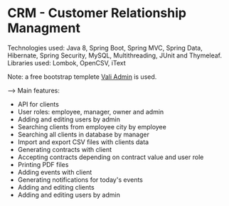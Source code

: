 # CRM - Customer Relationship Managment

Technologies used: Java 8, Spring Boot, Spring MVC, Spring Data, Hibernate, Spring Security, MySQL, Multithreading, JUnit and Thymeleaf.
Libraries used: Lombok, OpenCSV,  iText

Note:  a free bootstrap templete [Vali Admin](https://github.com/pratikborsadiya/vali-admin) is used.

--> Main features:
- API for clients
- User roles: employee, manager, owner and admin
- Adding and editing users by admin
- Searching clients from employee city by employee
- Searching all clients in database by manager
- Import and export CSV files with clients data
- Generating contracts with client
- Accepting contracts depending on contract value and user role
- Printing PDF files
- Adding events with client
- Generating notifications for today's events
- Adding and editing clients
- Adding and editing users by admin


